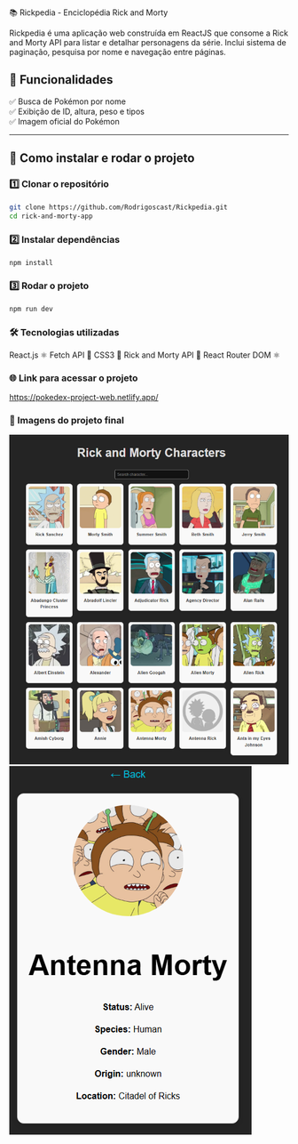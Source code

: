 📚 Rickpedia - Enciclopédia Rick and Morty

Rickpedia é uma aplicação web construída em ReactJS que consome a Rick and Morty API para listar e detalhar personagens da série.
Inclui sistema de paginação, pesquisa por nome e navegação entre páginas.

## 📌 Funcionalidades
✅ Busca de Pokémon por nome  
✅ Exibição de ID, altura, peso e tipos  
✅ Imagem oficial do Pokémon  

---

## 🚀 Como instalar e rodar o projeto

### 1️⃣ Clonar o repositório
```bash
git clone https://github.com/Rodrigoscast/Rickpedia.git
cd rick-and-morty-app
```

### 2️⃣ Instalar dependências
```bash
npm install
```

### 3️⃣ Rodar o projeto
```bash
npm run dev
```

### 🛠️ Tecnologias utilizadas
React.js ⚛️
Fetch API 📡
CSS3 🎨
Rick and Morty API 🧪
React Router DOM ⚛️

### 🌐 Link para acessar o projeto
https://pokedex-project-web.netlify.app/

### 🎨 Imagens do projeto final

![Home Page](Imagens/home.png)
![Página do Personagem](Imagens/personagem.png)
